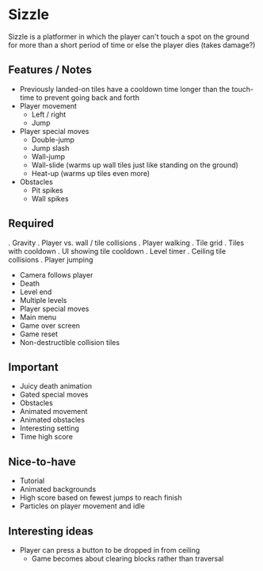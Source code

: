 # Sizzle

Sizzle is a platformer in which the player can't touch a spot on the ground for more than a short period of time or else the player dies (takes damage?)

## Features / Notes 
- Previously landed-on tiles have a cooldown time longer than the touch-time to prevent going back and forth
- Player movement
  - Left / right
  - Jump
- Player special moves
  - Double-jump
  - Jump slash
  - Wall-jump
  - Wall-slide (warms up wall tiles just like standing on the ground)
  - Heat-up (warms up tiles even more)
- Obstacles
  - Pit spikes
  - Wall spikes

## Required
. Gravity
. Player vs. wall / tile collisions
. Player walking
. Tile grid
. Tiles with cooldown
. UI showing tile cooldown
. Level timer
. Ceiling tile collisions
. Player jumping
- Camera follows player
- Death
- Level end
- Multiple levels
- Player special moves
- Main menu
- Game over screen
- Game reset
- Non-destructible collision tiles

## Important
- Juicy death animation
- Gated special moves
- Obstacles
- Animated movement
- Animated obstacles
- Interesting setting
- Time high score

## Nice-to-have
- Tutorial
- Animated backgrounds
- High score based on fewest jumps to reach finish
- Particles on player movement and idle

## Interesting ideas
- Player can press a button to be dropped in from ceiling
	- Game becomes about clearing blocks rather than traversal